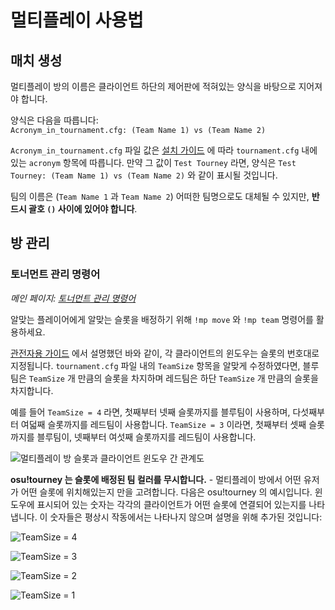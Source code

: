# 멀티플레이 사용법

## 매치 생성

멀티플레이 방의 이름은 클라이언트 하단의 제어판에 적혀있는 양식을 바탕으로 지어져야 합니다.

양식은 다음을 따릅니다:  
`Acronym_in_tournament.cfg: (Team Name 1) vs (Team Name 2)`

`Acronym_in_tournament.cfg` 파일 값은 [설치 가이드](/wiki/osu!tourney/Setup) 에 따라 `tournament.cfg` 내에 있는 `acronym` 항목에 따릅니다.
만약 그 값이 `Test Tourney` 라면, 양식은 `Test Tourney: (Team Name 1) vs (Team Name 2)` 와 같이 표시될 것입니다.

팀의 이름은 (`Team Name 1` 과 `Team Name 2`) 어떠한 팀명으로도 대체될 수 있지만, **반드시 괄호 `()` 사이에 있어야 합니다**.

## 방 관리

### 토너먼트 관리 명령어

*메인 페이지: [토너먼트 관리 명령어](/wiki/osu!tourney/Tournament_Management_Commands "Tournament Management Commands")*

알맞는 플레이어에게 알맞는 슬롯을 배정하기 위해 `!mp move` 와 `!mp team` 명령어를 활용하세요.

[관전자용 가이드](/wiki/osu!tourney/Spectator_Usage) 에서 설명했던 바와 같이, 각 클라이언트의 윈도우는 슬롯의 번호대로 지정됩니다. `tournament.cfg` 파일 내의 `TeamSize` 항목을 알맞게 수정하였다면, 블루팀은 `TeamSize` 개 만큼의 슬롯을 차지하며 레드팀은 하단 `TeamSize` 개 만큼의 슬롯을 차지합니다. 

예를 들어 `TeamSize = 4` 라면, 첫째부터 넷째 슬롯까지를 블루팀이 사용하며, 다섯째부터 여덟째 슬롯까지를 레드팀이 사용합니다. `TeamSize = 3` 이라면, 첫째부터 셋째 슬롯 까지를 블루팀이, 넷째부터 여섯째 슬롯까지를 레드팀이 사용합니다.

![멀티플레이 방 슬롯과 클라이언트 윈도우 간 관계도](Osutourneyassignment.png "osu!tourney Player Assignment")

**osu!tourney 는 슬롯에 배정된 팀 컬러를 무시합니다.** - 멀티플레이 방에서 어떤 유저가 어떤 슬롯에 위치해있는지 만을 고려합니다. 다음은 osu!tourney 의 예시입니다. 윈도우에 표시되어 있는 숫자는 각각의 클라이언트가 어떤 슬롯에 연결되어 있는지를 나타냅니다. 이 숫자들은 평상시 작동에서는 나타나지 않으며 설명을 위해 추가된 것입니다:

![TeamSize = 4](Osutourneywindows.png)

![TeamSize = 3](Teamsize3.png "TeamSize = 3")

![TeamSize = 2](Teamsize2.png "TeamSize = 2")

![TeamSize = 1](Teamsize1.png "TeamSize = 1")
